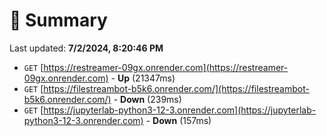 # 📖 Summary
Last updated: **7/2/2024, 8:20:46 PM**

- `GET` [https://restreamer-09gx.onrender.com](https://restreamer-09gx.onrender.com) - **Up** (21347ms)
- `GET` [https://filestreambot-b5k6.onrender.com/](https://filestreambot-b5k6.onrender.com/) - **Down** (239ms)
- `GET` [https://jupyterlab-python3-12-3.onrender.com](https://jupyterlab-python3-12-3.onrender.com) - **Down** (157ms)
